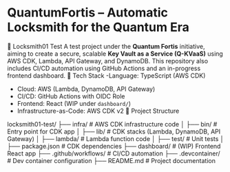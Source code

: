 # QuantumFortis – Automatic Locksmith for the Quantum Era
🔐 Locksmith01 Test
A test project under the **Quantum Fortis** initiative, aiming to create a secure, scalable **Key Vault as a Service (Q-KVaaS)** using AWS CDK, Lambda, API Gateway, and DynamoDB. This repository also includes CI/CD automation using GitHub Actions and an in-progress frontend dashboard.
🧱 Tech Stack
-Language: TypeScript (AWS CDK)
- Cloud: AWS (Lambda, DynamoDB, API Gateway)
- CI/CD: GitHub Actions with OIDC Role
- Frontend: React (WIP under `dashboard/`)
- Infrastructure-as-Code: AWS CDK v2
📁 Project Structure
 
locksmith01-test/
├── infra/               # AWS CDK infrastructure code
│   ├── bin/             # Entry point for CDK app
│   ├── lib/                   # CDK stacks (Lambda, DynamoDB, API Gateway)
│   ├── lambda/            # Lambda function code
│   ├── test/                   # Unit tests
│   ├── package.json      # CDK dependencies
├── dashboard/              # (WIP) Frontend React app
├── .github/workflows/  # CI/CD automation
├── .devcontainer/         # Dev container configuration
├── README.md            # Project documentation
